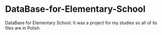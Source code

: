 # DataBase-for-Elementary-School
DataBase for Elementary School. It was a project for my studies so all of its files are in Polish.
